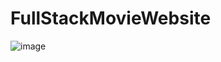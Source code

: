 # FullStackMovieWebsite

![image](https://github.com/Gabozm09/FullStackMovieWebsite/assets/99589330/f85d59cd-941f-4344-9fbe-667a9705b76c)
